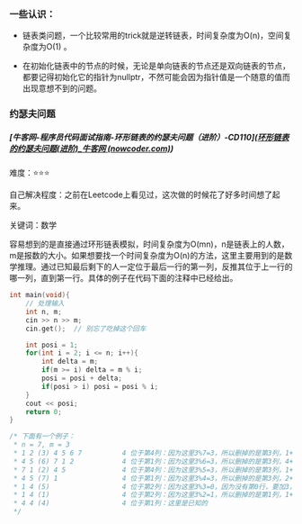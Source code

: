 ### 一些认识：

- 链表类问题，一个比较常用的trick就是逆转链表，时间复杂度为O(n)，空间复杂度为O(1) 。

- 在初始化链表中的节点的时候，无论是单向链表的节点还是双向链表的节点，都要记得初始化它的指针为nullptr，不然可能会因为指针值是一个随意的值而出现意想不到的问题。

### 约瑟夫问题

##### [牛客网-程序员代码面试指南-环形链表的约瑟夫问题（进阶）-CD110]([环形链表的约瑟夫问题(进阶)_牛客网 (nowcoder.com)](https://www.nowcoder.com/practice/67741e15f1404e9fb26fd8192f02a870?tpId=101&&tqId=33178&rp=1&ru=/ta/programmer-code-interview-guide&qru=/ta/programmer-code-interview-guide/question-ranking))

难度：⭐⭐⭐

自己解决程度：之前在Leetcode上看见过，这次做的时候花了好多时间想了起来。

关键词：数学

容易想到的是直接通过环形链表模拟，时间复杂度为O(mn)，n是链表上的人数，m是报数的大小。如果想要找一个时间复杂度为O(n)的方法，这里主要用到的是数学推理。通过已知最后剩下的人一定位于最后一行的第一列，反推其位于上一行的哪一列，直到第一行。具体的例子在代码下面的注释中已经给出。

```c++
int main(void){
    // 处理输入
    int n, m;
    cin >> n >> m;
    cin.get(); 	// 别忘了吃掉这个回车

    int posi = 1;
    for(int i = 2; i <= n; i++){
        int delta = m;
        if(m >= i) delta = m % i;
        posi = posi + delta;
        if(posi > i) posi = posi % i;
    }
    cout << posi;
    return 0;
}

/* 下面有一个例子：
 * n = 7, m = 3
 * 1 2 (3) 4 5 6 7          4 位于第4列：因为这里3%7=3，所以删掉的是第3列，1+3=4，1是下面行的位置1，3是3%7的3
 * 4 5 (6) 7 1 2            4 位于第1列：因为这里3%6=3，所以删掉的是第3列，4+3=7，7%6=1，4是下面行的位置4，3是3%6的3
 * 7 1 (2) 4 5              4 位于第4列：因为这里3%5=3，所以删掉的是第3列，1+3=4，1是下面行的位置1，3是3%5的3
 * 4 5 (7) 1                4 位于第1列：因为这里3%4=3，所以删掉的是第3列，2+3=5，5%4=1，2是下面行的位置2，3是3%4的3
 * 1 4 (5)                  4 位于第2列：因为这里3%3=0，因为没有第0行，要加3，所以删掉的是第3列，2+0=2 2是下面行的位置2，0是3%3的0
 * 1 4 (1)                  4 位于第2列：因为这里3%2=1，所以删掉的是第1列，1+1=2 一个1是下面行的位置1，一个1是3%2的1
 * 4 4 (4)                  4 位于第1列：这里是已知的
 */
```



